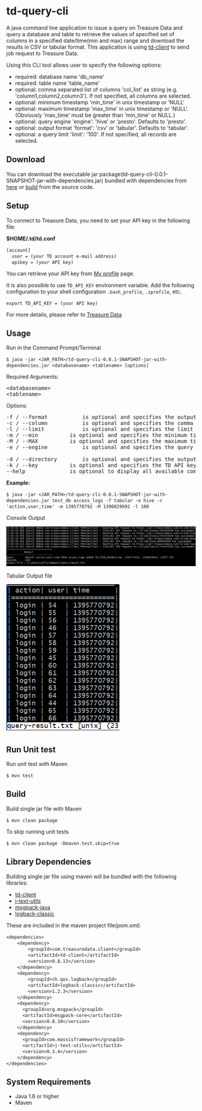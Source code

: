 # td-query-cli
A java command line application to issue a query on Treasure Data and query a database and table to retrieve the values of specified set of columns in a specified date/time(min and max) range and download the results in CSV or tabular format. This application is using [td-client](https://github.com/treasure-data/td-client-java) to send job request to Treasure Data.

Using this CLI tool allows user to specify the following options:
- required: database name 'db_name'
- required: table name 'table_name'
- optional: comma separated list of columns 'col_list' as string (e.g. 'column1,column2,column3'). If not specified, all columns are selected.
- optional: minimum timestamp 'min_time' in unix timestamp or 'NULL'
- optional: maximum timestamp 'max_time' in unix timestamp or 'NULL'.
(Obviously 'max_time' must be greater than 'min_time' or NULL.)
- optional: query engine 'engine': 'hive' or 'presto'. Defaults to 'presto'.
- optional: output format 'format': 'csv' or 'tabular'. Defaults to 'tabular'.
- optional: a query limit 'limit': '100'. If not specified, all records are selected.

## Download
You can download the executable jar package(td-query-cli-0.0.1-SNAPSHOT-jar-with-dependencies.jar) bundled with dependencies from [here](https://drive.google.com/open?id=1OG4eZ7klazdtqU6aAAEV3j3HXtt0Sa_t) or [build](#build) from the source code.

## Setup
To connect to Treasure Data, you need to set your API key in the following file:

**$HOME/.td/td.conf**

```
[account]
  user = (your TD account e-mail address)
  apikey = (your API key)
```

You can retrieve your API key from [My profile](https://console.treasuredata.com/users/current) page.

It is also possible to use `TD_API_KEY` environment variable. Add the following configuration to your shell configuration `.bash_profile`, `.zprofile`, etc.

```
export TD_API_KEY = (your API key)
```

For more details, please refer to [Treasure Data](https://github.com/treasure-data/td-client-java/blob/master/README.md#usage)

## Usage
Run in the Command Prompt/Terminal

```
$ java -jar <JAR_PATH>/td-query-cli-0.0.1-SNAPSHOT-jar-with-dependencies.jar <databasename> <tablename> [options]
```

Required Arguments:
<pre>
&lt;databasename&gt;
&lt;tablename&gt;
</pre>

Options:
<pre>
-f / --format 			is optional and specifies the output format: tabular by default
-c / --column 			is optional and specifies the comma separated list of columns to restrict the result to. Read all columns if not specified.
-l / --limit 			is optional and specifies the limit of records returned. Read all records if not specified.
-m / --min 			is optional and specifies the minimum timestamp: NULL by default
-M / --MAX 			is optional and specifies the maximum timestamp: NULL by default
-e / --engine 			is optional and specifies the query engine: 'presto' by default

-d / --directory		is optional and specifies the output file directory: Out file will be stored in the user HOME directory by default
-k / --key			is optional and specifies the TD API key: Key in $HOME/.td/td.conf or in the variable setting will be used by default
--help				is optional to display all available commands.
</pre>



**Example:** 

```
$ java -jar <JAR_PATH>/td-query-cli-0.0.1-SNAPSHOT-jar-with-dependencies.jar test_db access_logs -f tabular -e hive -c 'action,user,time' -m 1395770792 -M 1396029992 -l 100
```

Console Output

![console](resources/sample-tabular-output-console.png)

Tabular Output file

![tabular](resources/sample-tabular-output-file.png)

 
## Run Unit test
Run unit test with Maven

```
$ mvn test
```

## Build
Build single jar file with Maven

```
$ mvn clean package
```

To skip running unit tests 
```
$ mvn clean package -Dmaven.test.skip=true
```

## Library Dependencies
Building single jar file using maven will be bundled with the following libraries:
- [td-client](https://github.com/treasure-data/td-client-java)
- [j-text-utils](https://code.google.com/archive/p/j-text-utils/)
- [msgpack-java](https://github.com/msgpack/msgpack-java)
- [logback-classic](https://github.com/qos-ch/logback)

These are included in the maven project file(pom.xml)

```
<dependencies>
	<dependency>
		<groupId>com.treasuredata.client</groupId>
		<artifactId>td-client</artifactId>
		<version>0.8.13</version>
	</dependency>
	<dependency>
		<groupId>ch.qos.logback</groupId>
		<artifactId>logback-classic</artifactId>
		<version>1.2.3</version>
	</dependency>
  	<dependency>
      <groupId>org.msgpack</groupId>
      <artifactId>msgpack-core</artifactId>
      <version>0.8.10</version>
    </dependency>
    <dependency>
      <groupId>com.massisframework</groupId>
      <artifactId>j-text-utils</artifactId>
      <version>0.3.4</version>
    </dependency>
</dependencies>
```

## System Requirements
- Java 1.8 or higher
- Maven
